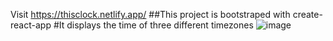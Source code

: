 Visit https://thisclock.netlify.app/
##This project is bootstraped with create-react-app
#It displays the time of three different timezones
![image](https://user-images.githubusercontent.com/40559365/118384824-ee6c0080-b626-11eb-84bf-87715aa84d68.png)
